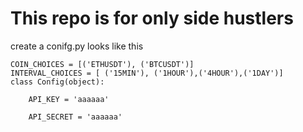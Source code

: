 # This repo is for only side hustlers

create a conifg.py looks like this
    
    COIN_CHOICES = [('ETHUSDT'), ('BTCUSDT')]
    INTERVAL_CHOICES = [ ('15MIN'), ('1HOUR'),('4HOUR'),('1DAY')]
    class Config(object):

        API_KEY = 'aaaaaa'

        API_SECRET = 'aaaaaa'

